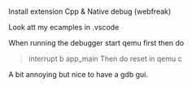 

#

Install extension Cpp & Native debug (webfreak)

Look att my ecamples in .vscode

When running the debugger start qemu first then do

> interrupt
> b app_main
Then do reset in qemu
> c

A bit annoying but nice to have a gdb gui.


